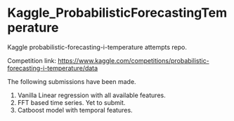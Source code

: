 # Kaggle_ProbabilisticForecastingTemperature
Kaggle probabilistic-forecasting-i-temperature attempts repo.

Competition link: https://www.kaggle.com/competitions/probabilistic-forecasting-i-temperature/data

The following submissions have been made.
1. Vanilla Linear regression with all available features.
2. FFT based time series. Yet to submit.
3. Catboost model with temporal features. 